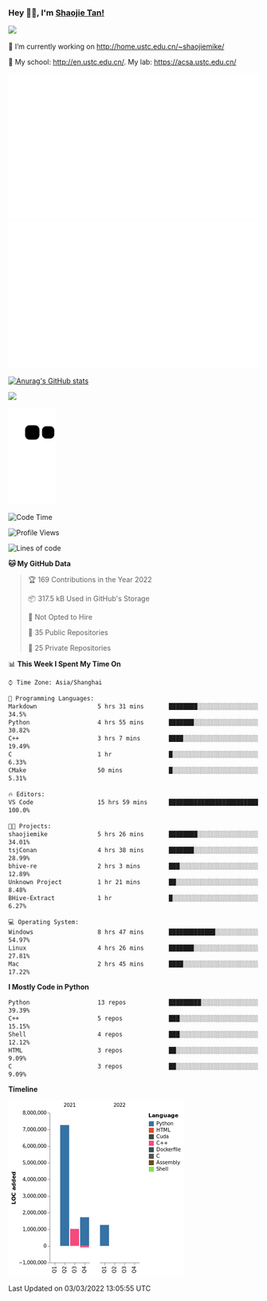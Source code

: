 

<!--
**Kirrito-k423/Kirrito-k423** is a ✨ _special_ ✨ repository because its `README.md` (this file) appears on your GitHub profile.

Here are some ideas to get you started:

- 🔭 I’m currently working on ...
- 🌱 I’m currently learning ...
- 👯 I’m looking to collaborate on ...
- 🤔 I’m looking for help with ...
- 💬 Ask me about ...
- 📫 How to reach me: ...
- 😄 Pronouns: ...
- ⚡ Fun fact: ...
-->
### Hey 👋🏽, I'm [Shaojie Tan!](http://home.ustc.edu.cn/~shaojiemike/about)

![](https://visitor-badge.glitch.me/badge?page_id=Kirrito-k423.Kirrito-k423)

🔭 I’m currently working on http://home.ustc.edu.cn/~shaojiemike/

👯 My school: http://en.ustc.edu.cn/. My lab: https://acsa.ustc.edu.cn/

![](https://github.com/Kirrito-k423/github-stats/blob/master/generated/overview.svg)
![](https://github.com/Kirrito-k423/github-stats/blob/master/generated/languages.svg)

[![Anurag's GitHub stats](https://github-readme-stats.vercel.app/api?username=Kirrito-k423&theme=flag-india&show_icons=true&hide=stars,prs,issues,contribs)](https://github.com/anuraghazra/github-readme-stats)

![](https://github-profile-summary-cards.vercel.app/api/cards/profile-details?username=Kirrito-k423&theme=vue)

![snake gif](https://github.com/Kirrito-k423/Kirrito-k423/blob/output/github-contribution-grid-snake.svg)

<!--START_SECTION:waka-->
![Code Time](http://img.shields.io/badge/Code%20Time-139%20hrs%2048%20mins-blue)

![Profile Views](http://img.shields.io/badge/Profile%20Views-0-blue)

![Lines of code](https://img.shields.io/badge/From%20Hello%20World%20I%27ve%20Written-11%20Million%20lines%20of%20code-blue)

**🐱 My GitHub Data** 

> 🏆 169 Contributions in the Year 2022
 > 
> 📦 317.5 kB Used in GitHub's Storage 
 > 
> 🚫 Not Opted to Hire
 > 
> 📜 35 Public Repositories 
 > 
> 🔑 25 Private Repositories  
 > 
📊 **This Week I Spent My Time On** 

```text
⌚︎ Time Zone: Asia/Shanghai

💬 Programming Languages: 
Markdown                 5 hrs 31 mins       ████████░░░░░░░░░░░░░░░░░   34.5% 
Python                   4 hrs 55 mins       ███████░░░░░░░░░░░░░░░░░░   30.82% 
C++                      3 hrs 7 mins        ████░░░░░░░░░░░░░░░░░░░░░   19.49% 
C                        1 hr                █░░░░░░░░░░░░░░░░░░░░░░░░   6.33% 
CMake                    50 mins             █░░░░░░░░░░░░░░░░░░░░░░░░   5.31%

🔥 Editors: 
VS Code                  15 hrs 59 mins      █████████████████████████   100.0%

🐱‍💻 Projects: 
shaojiemike              5 hrs 26 mins       ████████░░░░░░░░░░░░░░░░░   34.01% 
tsjConan                 4 hrs 38 mins       ███████░░░░░░░░░░░░░░░░░░   28.99% 
bhive-re                 2 hrs 3 mins        ███░░░░░░░░░░░░░░░░░░░░░░   12.89% 
Unknown Project          1 hr 21 mins        ██░░░░░░░░░░░░░░░░░░░░░░░   8.48% 
BHive-Extract            1 hr                █░░░░░░░░░░░░░░░░░░░░░░░░   6.27%

💻 Operating System: 
Windows                  8 hrs 47 mins       █████████████░░░░░░░░░░░░   54.97% 
Linux                    4 hrs 26 mins       ███████░░░░░░░░░░░░░░░░░░   27.81% 
Mac                      2 hrs 45 mins       ████░░░░░░░░░░░░░░░░░░░░░   17.22%

```

**I Mostly Code in Python** 

```text
Python                   13 repos            █████████░░░░░░░░░░░░░░░░   39.39% 
C++                      5 repos             ███░░░░░░░░░░░░░░░░░░░░░░   15.15% 
Shell                    4 repos             ███░░░░░░░░░░░░░░░░░░░░░░   12.12% 
HTML                     3 repos             ██░░░░░░░░░░░░░░░░░░░░░░░   9.09% 
C                        3 repos             ██░░░░░░░░░░░░░░░░░░░░░░░   9.09%

```


**Timeline**

![Chart not found](https://raw.githubusercontent.com/Kirrito-k423/Kirrito-k423/main/charts/bar_graph.png) 


 Last Updated on 03/03/2022 13:05:55 UTC
<!--END_SECTION:waka-->

